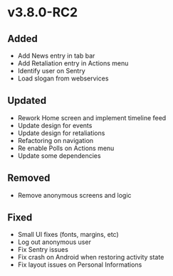 # v3.8.0-RC2

## Added

- Add News entry in tab bar
- Add Retaliation entry in Actions menu
- Identify user on Sentry
- Load slogan from webservices

## Updated

- Rework Home screen and implement timeline feed
- Update design for events
- Update design for retaliations
- Refactoring on navigation
- Re enable Polls on Actions menu
- Update some dependencies

## Removed

- Remove anonymous screens and logic

## Fixed

- Small UI fixes (fonts, margins, etc)
- Log out anonymous user
- Fix Sentry issues
- Fix crash on Android when restoring activity state
- Fix layout issues on Personal Informations
